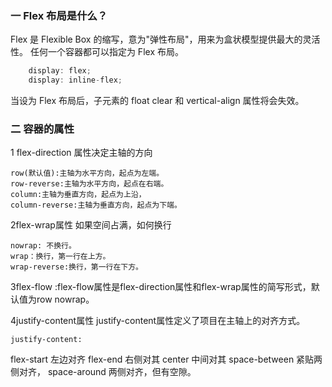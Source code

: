 ### 一 Flex 布局是什么？
Flex 是 Flexible Box 的缩写，意为"弹性布局"，用来为盒状模型提供最大的灵活性。
任何一个容器都可以指定为 Flex 布局。
```js
    display: flex;
    display: inline-flex;
```
当设为 Flex 布局后，子元素的 float clear 和 vertical-align 属性将会失效。
### 二 容器的属性
1 flex-direction 属性决定主轴的方向
```
row(默认值):主轴为水平方向，起点为左端。
row-reverse:主轴为水平方向，起点在右端。
column:主轴为垂直方向，起点为上沿，
column-reverse:主轴为垂直方向，起点为下端。
```
2flex-wrap属性 如果空间占满，如何换行
```
nowrap: 不换行。
wrap：换行，第一行在上方。
wrap-reverse:换行，第一行在下方。
```
3flex-flow :flex-flow属性是flex-direction属性和flex-wrap属性的简写形式，默认值为row nowrap。

4justify-content属性
justify-content属性定义了项目在主轴上的对齐方式。
```
justify-content: 
```
flex-start 左边对齐
flex-end 右侧对其
center 中间对其
space-between 紧贴两侧对齐，
space-around 两侧对齐，但有空隙。
```
